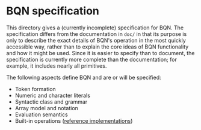 # BQN specification

This directory gives a (currently incomplete) specification for BQN. The specification differs from the documentation in `doc/` in that its purpose is only to describe the exact details of BQN's operation in the most quickly accessible way, rather than to explain the core ideas of BQN functionality and how it might be used. Since it is easier to specify than to document, the specification is currently more complete than the documentation; for example, it includes nearly all primitives.

The following aspects define BQN and are or will be specified:
- Token formation
- Numeric and character literals
- Syntactic class and grammar
- Array model and notation
- Evaluation semantics
- Built-in operations ([reference implementations](reference.bqn))
